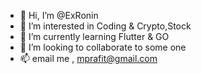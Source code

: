 - 👋 Hi, I’m @ExRonin
- 👀 I’m interested in Coding & Crypto,Stock 
- 🌱 I’m currently learning Flutter & GO
- 💞️ I’m looking to collaborate to some one
- 📫 email me , mprafit@gmail.com

<!---
ExRonin/ExRonin is a ✨ special ✨ repository because its `README.md` (this file) appears on your GitHub profile.
You can click the Preview link to take a look at your changes.
--->
